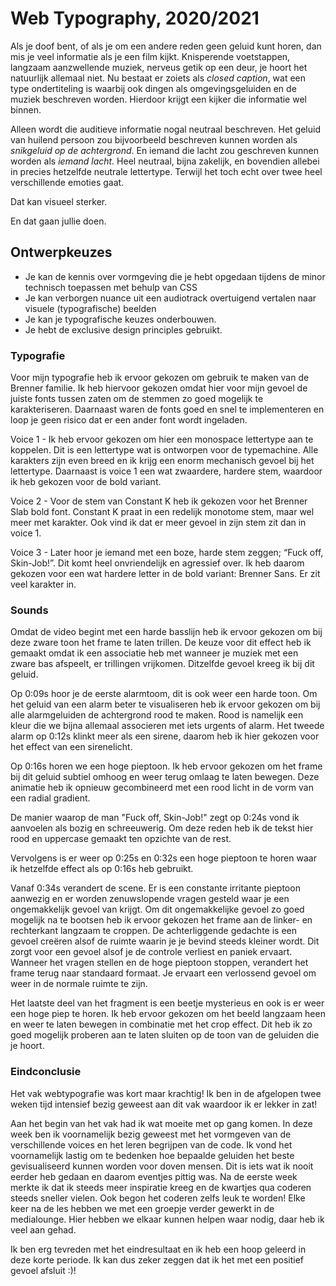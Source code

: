 # Web Typography, 2020/2021

Als je doof bent, of als je om een andere reden geen geluid kunt horen, dan mis je veel informatie als je een film kijkt. Knisperende voetstappen, langzaam aanzwellende muziek, nerveus getik op een deur, je hoort het natuurlijk allemaal niet. Nu bestaat er zoiets als *closed caption*, wat een type ondertiteling is waarbij ook dingen als omgevingsgeluiden en de muziek beschreven worden. Hierdoor krijgt een kijker die informatie wel binnen.

Alleen wordt die auditieve informatie nogal neutraal beschreven. Het geluid van huilend persoon zou bijvoorbeeld beschreven kunnen worden als *snikgeluid op de achtergrond*. En iemand die lacht zou geschreven kunnen worden als *iemand lacht.* Heel neutraal, bijna zakelijk, en bovendien allebei in precies hetzelfde neutrale lettertype. Terwijl het toch echt over twee heel verschillende emoties gaat. 

Dat kan visueel sterker. 

En dat gaan jullie doen.

## Ontwerpkeuzes

- Je kan de kennis over vormgeving die je hebt opgedaan tijdens de minor technisch toepassen met behulp van CSS
- Je kan verborgen nuance uit een audiotrack overtuigend vertalen naar visuele (typografische) beelden
- Je kan je typografische keuzes onderbouwen.
- Je hebt de exclusive design principles gebruikt.

### Typografie

Voor mijn typografie heb ik ervoor gekozen om gebruik te maken van de Brenner familie. Ik heb hiervoor gekozen omdat hier voor mijn gevoel de juiste fonts tussen zaten om de stemmen zo goed mogelijk te karakteriseren. Daarnaast waren de fonts goed en snel te implementeren en loop je geen risico dat er een ander font wordt ingeladen.

Voice 1 - Ik heb ervoor gekozen om hier een monospace lettertype aan te koppelen. Dit is een lettertype wat is ontworpen voor de typemachine. Alle karakters zijn even breed en ik krijg een enorm mechanisch gevoel bij het lettertype. Daarnaast is voice 1 een wat zwaardere, hardere stem, waardoor ik heb gekozen voor de bold variant.

Voice 2 - Voor de stem van Constant K heb ik gekozen voor het Brenner Slab bold font. Constant K praat in een redelijk monotome stem, maar wel meer met karakter. Ook vind ik dat er meer gevoel in zijn stem zit dan in voice 1.

Voice 3 - Later hoor je iemand met een boze, harde stem zeggen; “Fuck off, Skin-Job!”. Dit komt heel onvriendelijk en agressief over. Ik heb daarom gekozen voor een wat hardere letter in de bold variant: Brenner Sans. Er zit veel karakter in. 
### Sounds

Omdat de video begint met een harde basslijn heb ik ervoor gekozen om bij deze zware toon het frame te laten trillen. De keuze voor dit effect heb ik gemaakt omdat ik een associatie heb met wanneer je muziek met een zware bas afspeelt, er trillingen vrijkomen. Ditzelfde gevoel kreeg ik bij dit geluid.

Op 0:09s hoor je de eerste alarmtoom, dit is ook weer een harde toon. Om het geluid van een alarm beter te visualiseren heb ik ervoor gekozen om bij alle alarmgeluiden de achtergrond rood te maken. Rood is namelijk een kleur die we bijna allemaal associeren met iets urgents of alarm. Het tweede alarm op 0:12s klinkt meer als een sirene, daarom heb ik hier gekozen voor het effect van een sirenelicht. 

Op 0:16s horen we een hoge pieptoon. Ik heb ervoor gekozen om het frame bij dit geluid subtiel omhoog en weer terug omlaag te laten bewegen. Deze animatie heb ik opnieuw gecombineerd met een rood licht in de vorm van een radial gradient.

De manier waarop de man "Fuck off, Skin-Job!" zegt op 0:24s vond ik aanvoelen als bozig en schreeuwerig. Om deze reden heb ik de tekst hier rood en uppercase gemaakt ten opzichte van de rest.

Vervolgens is er weer op 0:25s en 0:32s een hoge pieptoon te horen waar ik hetzelfde effect als op 0:16s heb gebruikt. 

Vanaf 0:34s verandert de scene. Er is een constante irritante pieptoon aanwezig en er worden zenuwslopende vragen gesteld waar je een ongemakkelijk gevoel van krijgt. Om dit ongemakkelijke gevoel zo goed mogelijk na te bootsen heb ik ervoor gekozen het frame aan de linker- en rechterkant langzaam te croppen. De achterliggende gedachte is een gevoel creëren alsof de ruimte waarin je je bevind steeds kleiner wordt. Dit zorgt voor een gevoel alsof je de controle verliest en paniek ervaart. Wanneer het vragen stellen en de hoge pieptoon stoppen, verandert het frame terug naar standaard formaat. Je ervaart een verlossend gevoel om weer in de normale ruimte te zijn.

Het laatste deel van het fragment is een beetje mysterieus en ook is er weer een hoge piep te horen. Ik heb ervoor gekozen om het beeld langzaam heen en weer te laten bewegen in combinatie met het crop effect. Dit heb ik zo goed mogelijk proberen aan te laten sluiten op de toon van de geluiden die je hoort.

### Eindconclusie

Het vak webtypografie was kort maar krachtig! Ik ben in de afgelopen twee weken tijd intensief bezig geweest aan dit vak waardoor ik er lekker in zat!

Aan het begin van het vak had ik wat moeite met op gang komen. In deze week ben ik voornamelijk bezig geweest met het vormgeven van de verschillende voices en het leren begrijpen van de code. Ik vond het voornamelijk lastig om te bedenken hoe bepaalde geluiden het beste gevisualiseerd kunnen worden voor doven mensen. Dit is iets wat ik nooit eerder heb gedaan en daarom eventjes pittig was. Na de eerste week merkte ik dat ik steeds meer inspiratie kreeg en de kwartjes qua coderen steeds sneller vielen. Ook begon het coderen zelfs leuk te worden! Elke keer na de les hebben we met een groepje verder gewerkt in de medialounge. Hier hebben we elkaar kunnen helpen waar nodig, daar heb ik veel aan gehad. 

Ik ben erg tevreden met het eindresultaat en ik heb een hoop geleerd in deze korte periode. Ik kan dus zeker zeggen dat ik het met een positief gevoel afsluit :)!

